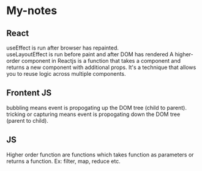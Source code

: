 # My-notes

## React
useEffect is run after browser has repainted. \
useLayoutEffect is run before paint and after DOM has rendered
A higher-order component in Reactjs is a function that takes a component and returns a new component with additional props. It's a technique that allows you to reuse logic across multiple components.

## Frontent JS
bubbling means event is propogating up the DOM tree (child to parent). \
tricking or capturing means event is propogating down the DOM tree (parent to child).

## JS
Higher order function are functions which takes function as parameters or returns a function. Ex: filter, map, reduce etc.
